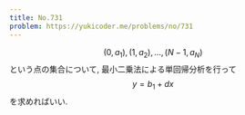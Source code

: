 ```yaml
---
title: No.731
problem: https://yukicoder.me/problems/no/731
---
```

$$ (0, a_1), (1, a_2), \dots, (N-1, a_N) $$ という点の集合について, 最小二乗法による単回帰分析を行って $$ y = b_1 + dx $$ を求めればいい.
